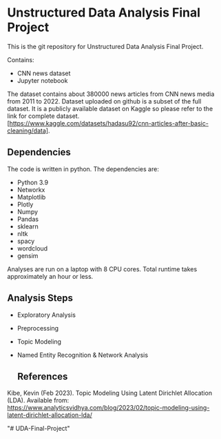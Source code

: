 # Unstructured Data Analysis Final Project

This is the git repository for Unstructured Data Analysis Final Project.

Contains:
- CNN news dataset 
- Jupyter notebook

The dataset contains about 380000 news articles from CNN news media from 2011 to 2022. Dataset uploaded on github is a subset of the full dataset. It is a publicly available dataset on Kaggle so please refer to the link for complete dataset. [https://www.kaggle.com/datasets/hadasu92/cnn-articles-after-basic-cleaning/data].

## Dependencies

The code is written in python. The dependencies are:
* Python 3.9
* Networkx
* Matplotlib
* Plotly
* Numpy
* Pandas
* sklearn
* nltk
* spacy
* wordcloud
* gensim

Analyses are run on a laptop with 8 CPU cores. Total runtime takes approximately an hour or less.

## Analysis Steps

- Exploratory Analysis
- Preprocessing 
- Topic Modeling
- Named Entity Recognition & Network Analysis

  ## References

Kibe, Kevin (Feb 2023). Topic Modeling Using Latent Dirichlet Allocation (LDA). Available from: https://www.analyticsvidhya.com/blog/2023/02/topic-modeling-using-latent-dirichlet-allocation-lda/

"# UDA-Final-Project" 
